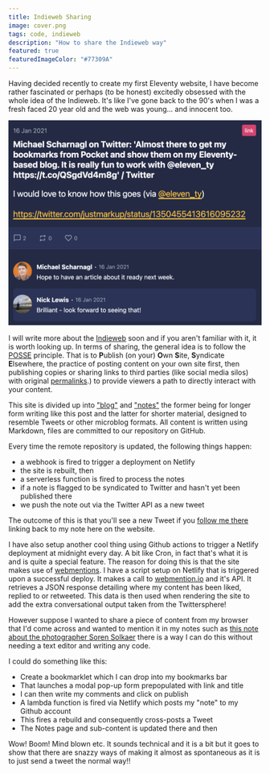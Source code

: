 ```yaml
---
title: Indieweb Sharing
image: cover.png
tags: code, indieweb
description: "How to share the Indieweb way"
featured: true
featuredImageColor: "#77309A"
---
```


<p class="lead">Having decided recently to create my first Eleventy website, I have become rather fascinated or perhaps (to be honest) excitedly obsessed with the whole idea of the Indieweb. It's like I've gone back to the 90's when I was a fresh faced 20 year old and the web was young... and innocent too.</p>

![](cover.png)

I will write more about the [Indieweb](https://indieweb.org/) soon and if you aren't familiar with it, it is worth looking up. In terms of sharing, the general idea is to follow the [POSSE](https://indieweb.org/POSSE) principle. That is to <strong>P</strong>ublish (on your) <strong>O</strong>wn <strong>S</strong>ite, <strong>S</strong>yndicate <strong>E</strong>lsewhere, the practice of posting content on your own site first, then publishing copies or sharing links to third parties (like social media silos) with original [permalinks](https://indieweb.org/permalink#:~:text=A%20permalink%20is%20a%20URL,explicitly%20called%20a%20post%20permalink).) to provide viewers a path to directly interact with your content.

This site is divided up into ["blog"](/blog) and ["notes"](/notes) the former being for longer form writing like this post and the latter for shorter material, designed to resemble Tweets or other microblog formats. All content is written using Markdown, files are committed to our repository on GitHub.

Every time the remote repository is updated, the following things happen:

* a webhook is fired to trigger a deployment on Netlify
* the site is rebuilt, then
* a serverless function is fired to process the notes
* if a note is flagged to be syndicated to Twitter and hasn't yet been published there
* we push the note out via the Twitter API as a new tweet

The outcome of this is that you'll see a new Tweet if you [follow me there](https://twitter.com/nicklewis) linking back to my note here on the website.

I have also setup another cool thing using Github actions to trigger a Netlify deployment at midnight every day. A bit like Cron, in fact that's what it is and is quite a special feature. The reason for doing this is that the site makes use of [webmentions](https://alistapart.com/article/webmentions-enabling-better-communication-on-the-internet/). I have a script setup on Netlify that is triggered upon a successful deploy. It makes a call to [webmention.io](https://webmention.io) and it's API. It retrieves a JSON response detailing where my content has been liked, replied to or retweeted. This data is then used when rendering the site to add the extra conversational output taken from the Twittersphere!

However suppose I wanted to share a piece of content from my browser that I'd come across and wanted to mention it in my notes such as [this note about the photographer Soren Solkaer](/notes/2021-01-15-soren-solkaer/) there is a way I can do this without needing a text editor and writing any code. 

I could do something like this:

* Create a bookmarklet which I can drop into my bookmarks bar
* That launches a modal pop-up form prepopulated with link and title
* I can then write my comments and click on publish
* A lambda function is fired via Netlify which posts my "note" to my Github account
* This fires a rebuild and consequently cross-posts a Tweet
* The Notes page and sub-content is updated there and then

Wow! Boom! Mind blown etc. It sounds technical and it is a bit but it goes to show that there are snazzy ways of making it almost as spontaneous as it is to just send a tweet the normal way!!